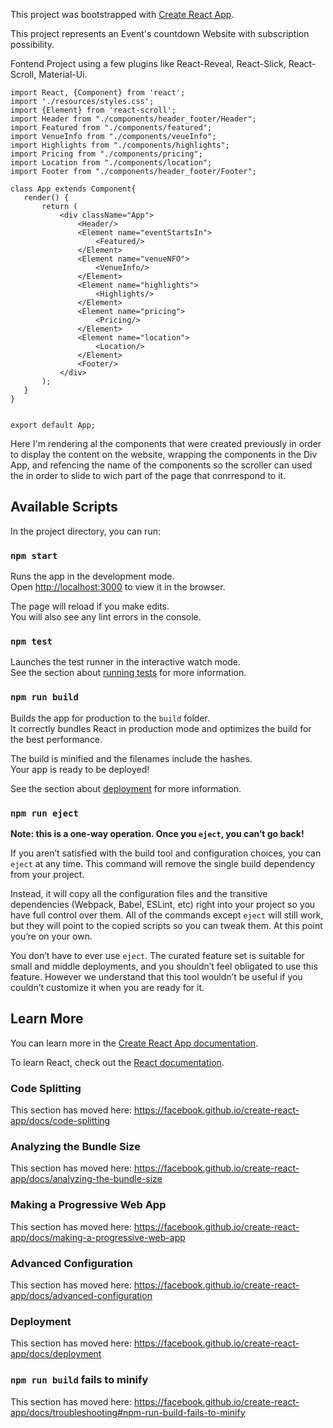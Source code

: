 This project was bootstrapped with [Create React App](https://github.com/facebook/create-react-app).

This project represents an Event's countdown Website with subscription possibility.

Fontend Project using a few plugins like React-Reveal, React-Slick, React-Scroll, Material-Ui.
 
 ```
 import React, {Component} from 'react';
import './resources/styles.css';
import {Element} from 'react-scroll';
import Header from "./components/header_footer/Header";
import Featured from "./components/featured";
import VenueInfo from "./components/veueInfo";
import Highlights from "./components/highlights";
import Pricing from "./components/pricing";
import Location from "./components/location";
import Footer from "./components/header_footer/Footer";

class App extends Component{
    render() {
        return (
            <div className="App">
                <Header/>
                <Element name="eventStartsIn">
                    <Featured/>
                </Element>
                <Element name="venueNFO">
                    <VenueInfo/>
                </Element>
                <Element name="highlights">
                    <Highlights/>
                </Element>
                <Element name="pricing">
                    <Pricing/>
                </Element>
                <Element name="location">
                    <Location/>
                </Element>
                <Footer/>
            </div>
        );
    }
}


export default App;
 ```
 
 Here I'm rendering al the components that were created previously in order to display the content on the website, wrapping the components in the Div App, and refencing the name of the components so  the scroller can used the in order to slide to wich part of the page that conrrespond to it.
 
## Available Scripts

In the project directory, you can run:

### `npm start`

Runs the app in the development mode.<br />
Open [http://localhost:3000](http://localhost:3000) to view it in the browser.

The page will reload if you make edits.<br />
You will also see any lint errors in the console.

### `npm test`

Launches the test runner in the interactive watch mode.<br />
See the section about [running tests](https://facebook.github.io/create-react-app/docs/running-tests) for more information.

### `npm run build`

Builds the app for production to the `build` folder.<br />
It correctly bundles React in production mode and optimizes the build for the best performance.

The build is minified and the filenames include the hashes.<br />
Your app is ready to be deployed!

See the section about [deployment](https://facebook.github.io/create-react-app/docs/deployment) for more information.

### `npm run eject`

**Note: this is a one-way operation. Once you `eject`, you can’t go back!**

If you aren’t satisfied with the build tool and configuration choices, you can `eject` at any time. This command will remove the single build dependency from your project.

Instead, it will copy all the configuration files and the transitive dependencies (Webpack, Babel, ESLint, etc) right into your project so you have full control over them. All of the commands except `eject` will still work, but they will point to the copied scripts so you can tweak them. At this point you’re on your own.

You don’t have to ever use `eject`. The curated feature set is suitable for small and middle deployments, and you shouldn’t feel obligated to use this feature. However we understand that this tool wouldn’t be useful if you couldn’t customize it when you are ready for it.

## Learn More

You can learn more in the [Create React App documentation](https://facebook.github.io/create-react-app/docs/getting-started).

To learn React, check out the [React documentation](https://reactjs.org/).

### Code Splitting

This section has moved here: https://facebook.github.io/create-react-app/docs/code-splitting

### Analyzing the Bundle Size

This section has moved here: https://facebook.github.io/create-react-app/docs/analyzing-the-bundle-size

### Making a Progressive Web App

This section has moved here: https://facebook.github.io/create-react-app/docs/making-a-progressive-web-app

### Advanced Configuration

This section has moved here: https://facebook.github.io/create-react-app/docs/advanced-configuration

### Deployment

This section has moved here: https://facebook.github.io/create-react-app/docs/deployment

### `npm run build` fails to minify

This section has moved here: https://facebook.github.io/create-react-app/docs/troubleshooting#npm-run-build-fails-to-minify
